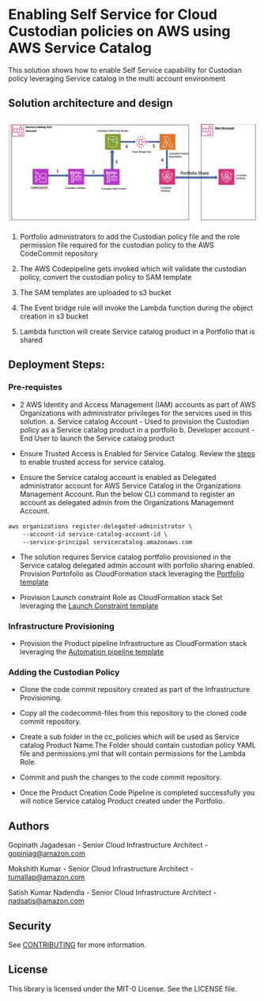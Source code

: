 # Enabling Self Service for Cloud Custodian policies on AWS using AWS Service Catalog

This solution shows how to enable Self Service capability for Custodian policy leveraging Service catalog in the multi account environment

## Solution architecture and design

## ![](./images/Custodian_sc_pipeline.png)

1. Portfolio administrators to add the Custodian policy file and the role permission file required for the custodian policy to the AWS CodeCommit repository

2. The AWS Codepipeline gets invoked which will validate the custodian policy, convert the custodian policy to SAM template

3. The SAM templates are uploaded to s3 bucket

4. The Event bridge rule will invoke the Lambda function during the object creation in s3 bucket 

5. Lambda function will create Service catalog product in a Portfolio that is shared

## Deployment Steps: 

### Pre-requistes 

* 2 AWS Identity and Access Management (IAM) accounts as part of AWS Organizations with administrator privileges for the services used in this solution.
    a. Service catalog Account - Used to provision the Custodian policy as a Service catalog
    product in a portfolio
    b. Developer account - End User to launch the Service catalog product

* Ensure Trusted Access is Enabled for Service Catalog. Review the [steps](https://docs.aws.amazon.com/organizations/latest/userguide/services-that-can-integrate-servicecatalog.html) to enable trusted access for service catalog.

* Ensure the Service catalog account is enabled as Delegated administrator account for AWS Service Catalog in the Organizations Management Account. Run the below CLI command to register an account as delegated admin from the Organizations Management Account. 

```
aws organizations register-delegated-administrator \
    --account-id service-catalog-account-id \
    --service-principal servicecatalog.amazonaws.com
```

* The solution requires Service catalog portfolio provisioned in the Service catalog delegated admin account with porfolio sharing enabled. Provision Portofolio as CloudFormation stack leveraging the [Portfolio template](./cloudformation_templates/sc_custodian_portfolio.yml)

* Provision Launch constraint Role as CloudFormation stack Set leveraging the [Launch Constraint template](./cloudformation_templates/sc_launch_constraint_role.yml)

### Infrastructure Provisioning 

* Provision the Product pipeline Infrastructure as CloudFormation stack leveraging the [Automation pipeline template](./cloudformation_templates/custodian_automation_pipeline.yml)

### Adding the Custodian Policy 

* Clone the code commit repository created as part of the Infrastructure Provisioning. 

* Copy all the codecommit-files from this repository to the cloned code commit repository. 

* Create a sub folder in the cc_policies which will be used as Service catalog Product Name.The Folder should contain custodian policy YAML file and permissions.yml that will contain permissions for the Lambda Role. 

* Commit and push the changes to the code commit repository. 

* Once the Product Creation Code Pipeline is completed successfully you will notice Service catalog Product created under the Portfolio. 

## Authors

Gopinath Jagadesan - Senior Cloud Infrastructure Architect - gopinjag@amazon.com 

Mokshith Kumar - Senior Cloud Infrastructure Architect - tumallap@amazon.com

Satish Kumar Nadendla - Senior Cloud Infrastructure Architect - nadsatis@amazon.com

## Security

See [CONTRIBUTING](CONTRIBUTING.md#security-issue-notifications) for more information.

## License

This library is licensed under the MIT-0 License. See the LICENSE file.
